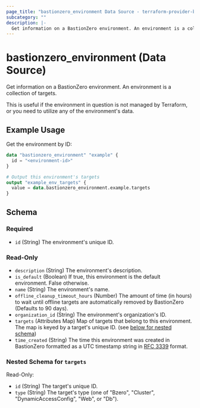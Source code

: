 ```yaml
---
page_title: "bastionzero_environment Data Source - terraform-provider-bastionzero"
subcategory: ""
description: |-
  Get information on a BastionZero environment. An environment is a collection of targets.
---
```


# bastionzero_environment (Data Source)

Get information on a BastionZero environment. An environment is a collection of targets.

This is useful if the environment in question is not managed by Terraform, or
you need to utilize any of the environment's data.

## Example Usage

Get the environment by ID:

```terraform
data "bastionzero_environment" "example" {
  id = "<environment-id>"
}

# Output this environment's targets
output "example_env_targets" {
  value = data.bastionzero_environment.example.targets
}
```

<!-- schema generated by tfplugindocs -->
## Schema

### Required

- `id` (String) The environment's unique ID.

### Read-Only

- `description` (String) The environment's description.
- `is_default` (Boolean) If true, this environment is the default environment. False otherwise.
- `name` (String) The environment's name.
- `offline_cleanup_timeout_hours` (Number) The amount of time (in hours) to wait until offline targets are automatically removed by BastionZero (Defaults to 90 days).
- `organization_id` (String) The environment's organization's ID.
- `targets` (Attributes Map) Map of targets that belong to this environment. The map is keyed by a target's unique ID. (see [below for nested schema](#nestedatt--targets))
- `time_created` (String) The time this environment was created in BastionZero formatted as a UTC timestamp string in [RFC 3339](https://datatracker.ietf.org/doc/html/rfc3339) format.

<a id="nestedatt--targets"></a>
### Nested Schema for `targets`

Read-Only:

- `id` (String) The target's unique ID.
- `type` (String) The target's type (one of "Bzero", "Cluster", "DynamicAccessConfig", "Web", or "Db").